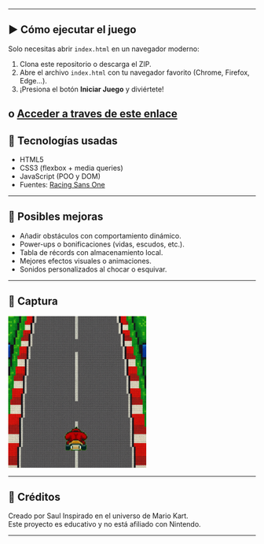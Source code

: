 
---

## ▶️ Cómo ejecutar el juego

Solo necesitas abrir `index.html` en un navegador moderno:

1. Clona este repositorio o descarga el ZIP.
2. Abre el archivo `index.html` con tu navegador favorito (Chrome, Firefox, Edge...).
3. ¡Presiona el botón **Iniciar Juego** y diviértete!


o [Acceder a traves de este enlace](https://saulomgit.github.io/Juego-OOP/)
---

## 🧪 Tecnologías usadas

- HTML5
- CSS3 (flexbox + media queries)
- JavaScript (POO y DOM)
- Fuentes: [Racing Sans One](https://fonts.google.com/specimen/Racing+Sans+One)

---

## 🚧 Posibles mejoras

- Añadir obstáculos con comportamiento dinámico.
- Power-ups o bonificaciones (vidas, escudos, etc.).
- Tabla de récords con almacenamiento local.
- Mejores efectos visuales o animaciones.
- Sonidos personalizados al chocar o esquivar.

---

## 📸 Captura

![captura del juego](./img/screenshot.png)

---

## 🏁 Créditos

Creado por Saul 
Inspirado en el universo de Mario Kart.  
Este proyecto es educativo y no está afiliado con Nintendo.

---
